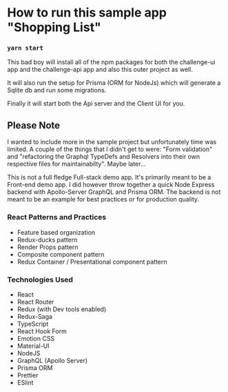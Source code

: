 # How to run this sample app "Shopping List"

### `yarn start`

This bad boy will install all of the npm packages for both the challenge-ui app and the challenge-api app and also this outer project as well.

It will also run the setup for Prisma (ORM for NodeJs) which will generate a Sqlite db and run some migrations.

Finally it will start both the Api server and the Client UI for you.

## Please Note

I wanted to include more in the sample project but unfortunately time was limited. A couple of the things that I didn't get to were: "Form validation" and "refactoring the Graphql TypeDefs and Resolvers into their own respective files for maintainabilty". Maybe later...

This is not a full fledge Full-stack demo app. It's primarily meant to be a Front-end demo app. I did however throw together a quick Node Express backend with Apollo-Server GraphQL and Prisma ORM. The backend is not meant to be an example for best practices or for production quality.

### React Patterns and Practices

- Feature based organization
- Redux-ducks pattern
- Render Props pattern
- Composite component pattern
- Redux Container / Presentational component pattern

### Technologies Used

- React
- React Router
- Redux (with Dev tools enabled)
- Redux-Saga
- TypeScript
- React Hook Form
- Emotion CSS
- Material-UI
- NodeJS
- GraphQL (Apollo Server)
- Prisma ORM
- Prettier
- ESlint
